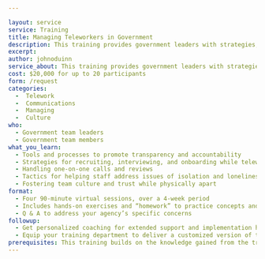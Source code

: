 ```yaml
---

layout: service
service: Training
title: Managing Teleworkers in Government
description: This training provides government leaders with strategies, tools, and best practices for effectively leading in a distributed (remote/telework) model.
excerpt: 
author: johnoduinn
service_about: This training provides government leaders with strategies, tools, and best practices for effectively leading in a distributed (remote/telework) model. The focus is on the unique challenges of leading, mentoring, and managing while physically apart from your team.
cost: $20,000 for up to 20 participants
form: /request
categories:
  -  Telework
  -  Communications
  -  Managing
  -  Culture
who:
  - Government team leaders
  - Government team members
what_you_learn:
  - Tools and processes to promote transparency and accountability
  - Strategies for recruiting, interviewing, and onboarding while teleworking
  - Handling one-on-one calls and reviews
  - Tactics for helping staff address issues of isolation and loneliness
  - Fostering team culture and trust while physically apart
format:
  - Four 90-minute virtual sessions, over a 4-week period
  - Includes hands-on exercises and “homework” to practice concepts and techniques
  - Q & A to address your agency’s specific concerns
followup:
  - Get personalized coaching for extended support and implementation help
  - Equip your training department to deliver a customized version of this training
prerequisites: This training builds on the knowledge gained from the training “Effective Telework in Distributed Government Teams.”
---
```

